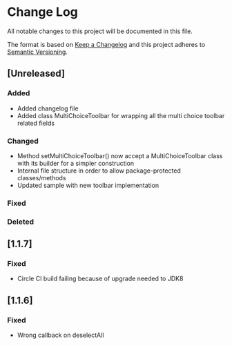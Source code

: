 # Change Log
All notable changes to this project will be documented in this file.

The format is based on [Keep a Changelog](http://keepachangelog.com/)
and this project adheres to [Semantic Versioning](http://semver.org/).

## [Unreleased]
### Added
- Added changelog file
- Added class MultiChoiceToolbar for wrapping all the multi choice toolbar related fields
### Changed
- Method setMultiChoiceToolbar() now accept a MultiChoiceToolbar class with its builder for a simpler construction
- Internal file structure in order to allow package-protected classes/methods
- Updated sample with new toolbar implementation
### Fixed
### Deleted

## [1.1.7]
### Fixed
- Circle CI build failing because of upgrade needed to JDK8

## [1.1.6]
### Fixed
- Wrong callback on deselectAll